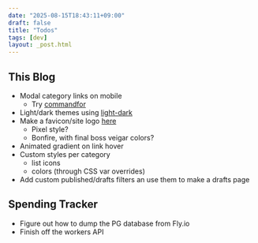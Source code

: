 ```yaml
---
date: "2025-08-15T18:43:11+09:00"
draft: false
title: "Todos"
tags: [dev]
layout: _post.html
---
```


## This Blog

- Modal category links on mobile
  - Try [commandfor](https://developer.mozilla.org/en-US/docs/Web/HTML/Reference/Elements/button#commandfor)
- Light/dark themes using [light-dark](https://developer.mozilla.org/en-US/docs/Web/CSS/color_value/light-dark)
- Make a favicon/site logo [here](https://yqnn.github.io/svg-path-editor/)
  - Pixel style?
  - Bonfire, with final boss veigar colors?
- Animated gradient on link hover
- Custom styles per category
  - list icons
  - colors (through CSS var overrides)
- Add custom published/drafts filters an use them to make a drafts page

## Spending Tracker

- Figure out how to dump the PG database from Fly.io
- Finish off the workers API

